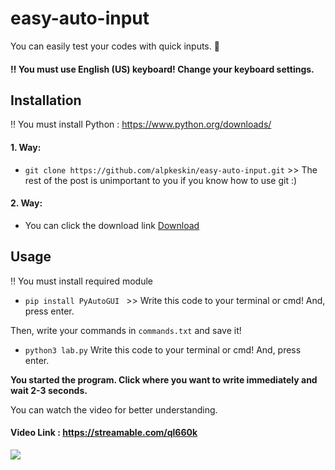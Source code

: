 # easy-auto-input
You can easily test your codes with quick inputs. :punch:

#### :bangbang: You must use English (US) keyboard! Change your keyboard settings.

## Installation
:bangbang: You must install Python : https://www.python.org/downloads/
#### 1. Way:
- ` git clone https://github.com/alpkeskin/easy-auto-input.git ` >> The rest of the post is unimportant to you if you know how to use git :)
#### 2. Way:
- You can click the download link  [Download](https://github.com/alpkeskin/easy-auto-input/raw/main/easy-auto-input.zip)
## Usage
:bangbang: You must install required module
- ` pip install PyAutoGUI  ` >>  Write this code to your terminal or cmd! And, press enter.

Then, write your commands in ` commands.txt ` and save it!

- ` python3 lab.py ` Write this code to your terminal or cmd! And, press enter.

**You started the program. Click where you want to write immediately and wait 2-3 seconds.**

You can watch the video for better understanding.

#### Video Link : https://streamable.com/ql660k


![](https://media.giphy.com/media/LmNwrBhejkK9EFP504/giphy.gif)
